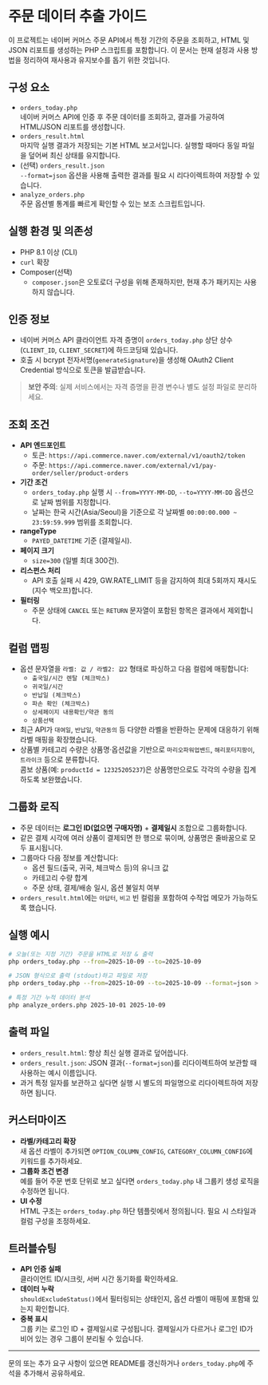 # 주문 데이터 추출 가이드

이 프로젝트는 네이버 커머스 주문 API에서 특정 기간의 주문을 조회하고, HTML 및 JSON 리포트를 생성하는 PHP 스크립트를 포함합니다. 이 문서는 현재 설정과 사용 방법을 정리하여 재사용과 유지보수를 돕기 위한 것입니다.

## 구성 요소

- `orders_today.php`  
  네이버 커머스 API에 인증 후 주문 데이터를 조회하고, 결과를 가공하여 HTML/JSON 리포트를 생성합니다.
- `orders_result.html`  
  마지막 실행 결과가 저장되는 기본 HTML 보고서입니다. 실행할 때마다 동일 파일을 덮어써 최신 상태를 유지합니다.
- (선택) `orders_result.json`  
  `--format=json` 옵션을 사용해 출력한 결과를 필요 시 리다이렉트하여 저장할 수 있습니다.
- `analyze_orders.php`  
  주문 옵션별 통계를 빠르게 확인할 수 있는 보조 스크립트입니다.
## 실행 환경 및 의존성

- PHP 8.1 이상 (CLI)
- `curl` 확장
- Composer(선택)
  - `composer.json`은 오토로더 구성을 위해 존재하지만, 현재 추가 패키지는 사용하지 않습니다.

## 인증 정보

- 네이버 커머스 API 클라이언트 자격 증명이 `orders_today.php` 상단 상수(`CLIENT_ID`, `CLIENT_SECRET`)에 하드코딩돼 있습니다.
- 호출 시 bcrypt 전자서명(`generateSignature`)을 생성해 OAuth2 Client Credential 방식으로 토큰을 발급받습니다.

> **보안 주의**: 실제 서비스에서는 자격 증명을 환경 변수나 별도 설정 파일로 분리하세요.

## 조회 조건

- **API 엔드포인트**
  - 토큰: `https://api.commerce.naver.com/external/v1/oauth2/token`
  - 주문: `https://api.commerce.naver.com/external/v1/pay-order/seller/product-orders`
- **기간 조건**
  - `orders_today.php` 실행 시 `--from=YYYY-MM-DD`, `--to=YYYY-MM-DD` 옵션으로 날짜 범위를 지정합니다.
  - 날짜는 한국 시간(Asia/Seoul)을 기준으로 각 날짜별 `00:00:00.000 ~ 23:59:59.999` 범위를 조회합니다.
- **rangeType**
  - `PAYED_DATETIME` 기준 (결제일시).
- **페이지 크기**
  - `size=300` (일별 최대 300건).
- **리스펀스 처리**
  - API 호출 실패 시 429, GW.RATE_LIMIT 등을 감지하여 최대 5회까지 재시도(지수 백오프)합니다.
- **필터링**
  - 주문 상태에 `CANCEL` 또는 `RETURN` 문자열이 포함된 항목은 결과에서 제외합니다.

## 컬럼 맵핑

- 옵션 문자열을 `라벨: 값 / 라벨2: 값2` 형태로 파싱하고 다음 컬럼에 매핑합니다:
  - `출국일/시간 렌탈 (체크박스)`
  - `귀국일/시간`
  - `반납일 (체크박스)`
  - `파손 확인 (체크박스)`
  - `상세페이지 내용확인/약관 동의`
  - `상품선택`
- 최근 API가 `대여일`, `반납일`, `약관동의` 등 다양한 라벨을 반환하는 문제에 대응하기 위해 라벨 매핑을 확장했습니다.
- 상품별 카테고리 수량은 상품명·옵션값을 기반으로 `마리오파워업밴드`, `해리포터지팡이`, `트라이크` 등으로 분류합니다.  
  콤보 상품(예: `productId = 12325205237`)은 상품명만으로도 각각의 수량을 집계하도록 보완했습니다.

## 그룹화 로직

- 주문 데이터는 **로그인 ID(없으면 구매자명)** + **결제일시** 조합으로 그룹화합니다.
- 같은 결제 시각에 여러 상품이 결제되면 한 행으로 묶이며, 상품명은 줄바꿈으로 모두 표시됩니다.
- 그룹마다 다음 정보를 계산합니다:
  - 옵션 필드(출국, 귀국, 체크박스 등)의 유니크 값
  - 카테고리 수량 합계
  - 주문 상태, 결제/배송 일시, 옵션 불일치 여부
- `orders_result.html`에는 `아답터`, `비고` 빈 컬럼을 포함하여 수작업 메모가 가능하도록 했습니다.

## 실행 예시

```bash
# 오늘(또는 지정 기간) 주문을 HTML로 저장 & 출력
php orders_today.php --from=2025-10-09 --to=2025-10-09

# JSON 형식으로 출력 (stdout)하고 파일로 저장
php orders_today.php --from=2025-10-09 --to=2025-10-09 --format=json > orders_result.json

# 특정 기간 누적 데이터 분석
php analyze_orders.php 2025-10-01 2025-10-09
```

## 출력 파일

- `orders_result.html`: 항상 최신 실행 결과로 덮어씁니다.
- `orders_result.json`: JSON 결과(`--format=json`)를 리다이렉트하여 보관할 때 사용하는 예시 이름입니다.
- 과거 특정 일자를 보관하고 싶다면 실행 시 별도의 파일명으로 리다이렉트하여 저장하면 됩니다.

## 커스터마이즈

- **라벨/카테고리 확장**  
  새 옵션 라벨이 추가되면 `OPTION_COLUMN_CONFIG`, `CATEGORY_COLUMN_CONFIG`에 키워드를 추가하세요.
- **그룹화 조건 변경**  
  예를 들어 주문 번호 단위로 보고 싶다면 `orders_today.php` 내 그룹키 생성 로직을 수정하면 됩니다.
- **UI 수정**  
  HTML 구조는 `orders_today.php` 하단 템플릿에서 정의됩니다. 필요 시 스타일과 컬럼 구성을 조정하세요.

## 트러블슈팅

- **API 인증 실패**  
  클라이언트 ID/시크릿, 서버 시간 동기화를 확인하세요.
- **데이터 누락**  
  `shouldExcludeStatus()`에서 필터링되는 상태인지, 옵션 라벨이 매핑에 포함돼 있는지 확인합니다.
- **중복 표시**  
  그룹 키는 로그인 ID + 결제일시로 구성됩니다. 결제일시가 다르거나 로그인 ID가 비어 있는 경우 그룹이 분리될 수 있습니다.

---

문의 또는 추가 요구 사항이 있으면 README를 갱신하거나 `orders_today.php`에 주석을 추가해서 공유하세요.
